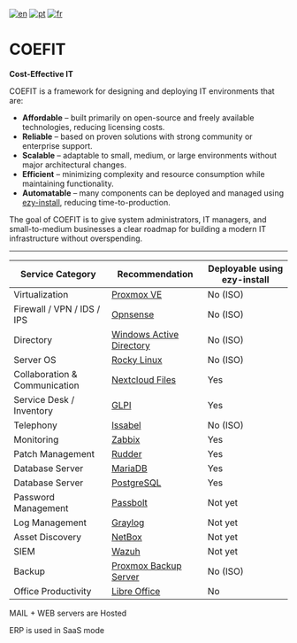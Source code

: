 [![en](https://img.shields.io/badge/lang-en-orange.svg)](https://github.com/source-saraiva/coefit/blob/main/README.md)
[![pt](https://img.shields.io/badge/lang-pt-green.svg)](https://github.com/source-saraiva/coefit/blob/main/README.pt.md)
[![fr](https://img.shields.io/badge/lang-fr-blue.svg)](https://github.com/source-saraiva/coefit/blob/main/README.fr.md)

# COEFIT
**Cost-Effective IT**

COEFIT is a framework for designing and deploying IT environments that are:

- **Affordable** – built primarily on open-source and freely available technologies, reducing licensing costs.  
- **Reliable** – based on proven solutions with strong community or enterprise support.  
- **Scalable** – adaptable to small, medium, or large environments without major architectural changes.  
- **Efficient** – minimizing complexity and resource consumption while maintaining functionality.  
- **Automatable** – many components can be deployed and managed using [ezy-install](https://github.com/source-saraiva/ezy-install), reducing time-to-production.  

The goal of COEFIT is to give system administrators, IT managers, and small-to-medium businesses a clear roadmap for building a modern IT infrastructure without overspending.

---


| Service Category   | Recommendation                                                                                                                                      | Deployable using ezy-install |
|--------------------|-----------------------------------------------------------------------------------------------------------------------------------------------------|------------------------------|
| Virtualization     | [Proxmox VE](https://www.proxmox.com/en/products/proxmox-virtual-environment/overview)                                                              | No (ISO)                          |
| Firewall / VPN / IDS / IPS |[Opnsense](https://opnsense.org/)                                                                                                            | No (ISO)                          |
| Directory          | [Windows Active Directory](https://www.microsoft.com/en-us/evalcenter/download-windows-server-2025?msockid=31e7aedfce22635a0767bb69cff662f3)        | No (ISO)                           |
| Server OS          | [Rocky Linux](https://rockylinux.org/)                                                                                                              | No (ISO)                           |
| Collaboration & Communication | [Nextcloud Files](https://nextcloud.com/files/)                                                                                          | Yes                          |
| Service Desk / Inventory  | [GLPI](https://glpi-project.org/)                                                                                                            | Yes                          |
| Telephony          | [Issabel](https://www.issabel.org/)                                                                                                                 | No (ISO)                      |
| Monitoring         | [Zabbix](https://www.zabbix.com/)                                                                                                                   | Yes                          |
| Patch Management   | [Rudder](https://www.rudder.io/)                                                                                                                    | Yes                          |
| Database Server    | [MariaDB](https://mariadb.org/)                                                                                                                     | Yes                          |
| Database Server    | [PostgreSQL](https://www.postgresql.org/)                                                                                                           | Yes                          |
| Password Management| [Passbolt](https://www.passbolt.com/)                                                                                                               | Not yet                      |
| Log Management     | [Graylog](https://www.graylog.org/)                                                                                                                 | Not yet                      |
| Asset Discovery    | [NetBox](https://netbox.dev/)                                                                                                                       | Not yet                      |
| SIEM               | [Wazuh](https://wazuh.com/)                                                                                                                         | Not yet                      |
| Backup             | [Proxmox Backup Server](https://www.proxmox.com/en/products/proxmox-backup-server/overview)                                                         | No (ISO)                           |
| Office Productivity| [Libre Office](https://www.libreoffice.org/)                                                                                                        | No                           |

MAIL + WEB servers are Hosted

ERP is used in SaaS mode
